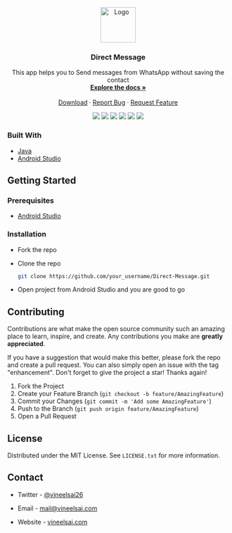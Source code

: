 <!-- PROJECT LOGO -->
<div align="center">
  <a href="https://github.com/VsTechDev/Direct-Message">
    <img src="https://raw.githubusercontent.com/VsTechDev/Direct-Message/master/app/src/main/res/drawable/logo.png" alt="Logo" width="80" height="80">
  </a>

  <h3 align="center">Direct Message</h3>

  <p align="center">
    This app helps you to Send messages from WhatsApp without saving the contact
    <br />
    <a href="https://github.com/VsTechDev/Direct-Message"><strong>Explore the docs »</strong></a>
    <br />
    <br />
    <a href="https://play.google.com/store/apps/details?id=com.vs.direct.message">Download</a>
    ·
    <a href="https://github.com/VsTechDev/Direct-Message/issues">Report Bug</a>
    ·
    <a href="https://github.com/VsTechDev/Direct-Message/issues">Request Feature</a>
  </p>
</div>

<p align="center">
  <a herf="https://github.com/VsTechDev/Direct-Message/graphs/contributors">
    <img src="https://img.shields.io/github/contributors/VsTechDev/Direct-Message" />
  </a>
  <a herf="https://github.com/VsTechDev/Direct-Message/network/members">
    <img src="https://img.shields.io/github/forks/VsTechDev/Direct-Message" />
  </a>
  <a herf="https://github.com/VsTechDev/Direct-Message/stargazers">
    <img src="https://img.shields.io/github/stars/VsTechDev/Direct-Message" />
  </a>
  <a herf="https://github.com/VsTechDev/Direct-Message/issues">
    <img src="https://img.shields.io/github/issues/VsTechDev/Direct-Message" />
  </a>
  <a herf="https://github.com/VsTechDev/Direct-Message/blob/master/LICENSE.txt">
    <img src="https://img.shields.io/github/license/VsTechDev/Direct-Message" />
  </a>
  <a herf="https://play.google.com/store/apps/details?id=com.vs.direct.message">
    <img src="https://img.shields.io/endpoint?color=blue&url=https%3A%2F%2Fplayshields.herokuapp.com%2Fplay%3Fi%3Dcom.vs.direct.message%26l%3DPlay%2520Store%26m%3D%24installs" />
  </a>
</p>

### Built With

* [Java](https://www.java.com)
* [Android Studio](https://developer.android.com/studio)

<!-- GETTING STARTED -->
## Getting Started

### Prerequisites

* [Android Studio](https://developer.android.com/studio)

### Installation

* Fork the repo
* Clone the repo

   ```sh
   git clone https://github.com/your_username/Direct-Message.git
   ```

* Open project from Android Studio and you are good to go

<!-- CONTRIBUTING -->
## Contributing

Contributions are what make the open source community such an amazing place to learn, inspire, and create. Any contributions you make are **greatly appreciated**.

If you have a suggestion that would make this better, please fork the repo and create a pull request. You can also simply open an issue with the tag "enhancement".
Don't forget to give the project a star! Thanks again!

1. Fork the Project
2. Create your Feature Branch (`git checkout -b feature/AmazingFeature`)
3. Commit your Changes (`git commit -m 'Add some AmazingFeature'`)
4. Push to the Branch (`git push origin feature/AmazingFeature`)
5. Open a Pull Request

<!-- LICENSE -->
## License

Distributed under the MIT License. See `LICENSE.txt` for more information.

<!-- CONTACT -->
## Contact

* Twitter - [@vineelsai26](https://twitter.com/vineelsai26)

* Email - mail@vineelsai.com

* Website - [vineelsai.com](https://vineelsai.com)